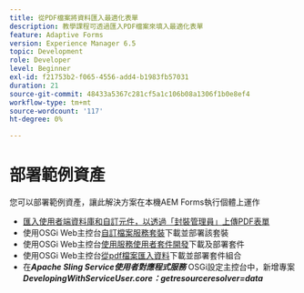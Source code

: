 ```yaml
---
title: 從PDF檔案將資料匯入最適化表單
description: 教學課程可透過匯入PDF檔案來填入最適化表單
feature: Adaptive Forms
version: Experience Manager 6.5
topic: Development
role: Developer
level: Beginner
exl-id: f21753b2-f065-4556-add4-b1983fb57031
duration: 21
source-git-commit: 48433a5367c281cf5a1c106b08a1306f1b0e8ef4
workflow-type: tm+mt
source-wordcount: '117'
ht-degree: 0%

---
```


# 部署範例資產

您可以部署範例資產，讓此解決方案在本機AEM Forms執行個體上運作

* [匯入使用者端資料庫和自訂元件，以透過「封裝管理員」上傳PDF表單](./assets/client-libs-custom-component.zip)
* 使用OSGi Web主控台[自訂檔案服務套裝](/help/forms/assets/common-osgi-bundles/AEMFormsDocumentServices.core-1.0-SNAPSHOT.jar)下載並部署該套裝
* 使用OSGi Web主控台[使用服務使用者套件開發](/help/forms/assets/common-osgi-bundles/DevelopingWithServiceUser.jar)下載及部署套件
* 使用OSGi Web主控台[從pdf檔案匯入資料](./assets/onlineToOffline.core-1.0.0-SNAPSHOT.jar)下載並部署套件組合
* 在&#x200B;_**Apache Sling Service使用者對應程式服務**_ OSGi設定主控台中，新增專案&#x200B;_**DevelopingWithServiceUser.core：getresourceresolver=data**_
